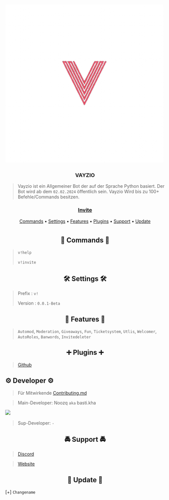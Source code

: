 <h1></h1>
<h1 algin = Center><img src="logo-tra.png" img></h1>
<h3 align = Center>VAYZIO</h3>

> Vayzio ist ein Allgemeiner Bot der auf der Sprache Python basiert.
> Der Bot wird ab dem `02.02.2024` öffentlich sein.
> Vayzio Wird bis zu 100+ Befehle/Commands besitzen.


<h3 align = Center>

  [Invite](https://discord.com/api/oauth2/authorize?client_id=971347959788765237&permissions=8&scope=bot)
</h3>
<p align="center">
  <a href="#Commands">Commands</a>
  •
  <a href="#Settings">Settings</a>
  •
  <a href="#Features">Features</a>
  •
  <a href="#plugins">Plugins</a>
  •
  <a href="#support">Support</a>
  •
  <a href="#update">Update</a>
<h1></h1>

<h2 align="center">🧿 Commands 🧿</h2>

> `v!help`
> 
> `v!invite`

<h2 align="center">🛠️ Settings 🛠️</h2>

> Prefix : `v!`
> 
> Version : `0.0.1-Beta`

<h2 align="center">🚀 Features 🚀</h2>

> `Automod`,
> `Moderation`,
> `Giveaways`,
> `Fun`,
> `Ticketsystem`,
> `Utlis`,
> `Welcomer`,
> `AutoRoles`,
> `Banwords`,
> `Invitedeleter`

<h2 align="center">➕ Plugins ➕</h2>

> [Github]()

<h2 algin="center">⚙️ Developer ⚙️</h2>

 > Für Mitwirkende [Contributing.md](/CONTRIBUTING.md)

> Main-Developer: Noozq `aka` basti.kha

<a href="https://github.com/Noozq/Vayzio-/graphs/contributors">
  <img src="https://contributors-img.web.app/image?repo=Noozq/Vayzio-" />
</a>

> Sup-Developer: `-`

<h2 align="center">🚔 Support 🚔</h2>

> [Discord](https://discord.gg/WjYrRvZM9Q) 

> [Website](https://soon.de/)

<h2 align="center">🔮 Update 🔮</h2>

[+] `Changename`
